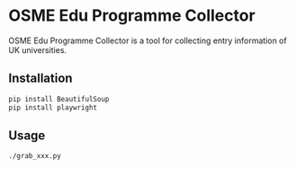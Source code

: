 # OSME Edu Programme Collector

OSME Edu Programme Collector is a tool for collecting entry information of UK universities.

## Installation

```bash
pip install BeautifulSoup
pip install playwright
```

## Usage

```bash
./grab_xxx.py
```
